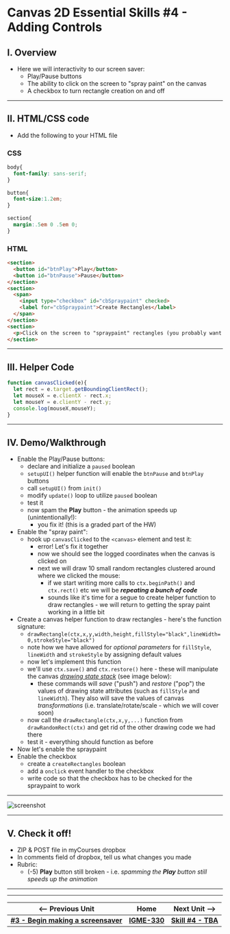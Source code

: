 # Canvas 2D Essential Skills #4 - Adding Controls

## I. Overview
- Here we will interactivity to our screen saver:
  - Play/Pause buttons
  - The ability to click on the screen to "spray paint" on the canvas
  - A checkbox to turn rectangle creation on and off

<hr>

## II. HTML/CSS code

- Add the following to your HTML file

### CSS
```css
body{
  font-family: sans-serif;
}
	
button{
  font-size:1.2em;
}
	
section{
  margin:.5em 0 .5em 0;
}
```

### HTML

```html
<section>
  <button id="btnPlay">Play</button>
  <button id="btnPause">Pause</button>
</section>
<section>
  <span>
    <input type="checkbox" id="cbSpraypaint" checked>
    <label for="cbSpraypaint">Create Rectangles</label>
  </span>
</section>
<section>
  <p>Click on the screen to "spraypaint" rectangles (you probably want the screensaver to be paused)</p>
</section>
```

<hr>

## III. Helper Code

```js
function canvasClicked(e){
  let rect = e.target.getBoundingClientRect();
  let mouseX = e.clientX - rect.x;
  let mouseY = e.clientY - rect.y;
  console.log(mouseX,mouseY);
}
```


<hr>

## IV. Demo/Walkthrough

- Enable the Play/Pause buttons:
  - declare and initialize a `paused` boolean
  - `setupUI()` helper function will enable the `btnPause` and `btnPlay` buttons
  - call `setupUI()` from `init()`
  - modify `update()` loop to utilize `paused` boolean
  - test it
  - now spam the **Play** button - the animation speeds up (unintentionally!):
    - you fix it! (this is a graded part of the HW)
- Enable the "spray paint":
  - hook up `canvasClicked` to the `<canvas>` element and test it:
    - error! Let's fix it together
    - now we should see the logged coordinates when the canvas is clicked on
    - next we will draw 10 small random rectangles clustered around where we clicked the mouse:
      - if we start writing more calls to `ctx.beginPath()` and `ctx.rect()` etc we will be ***repeating a bunch of code***
      - sounds like it's time for a segue to create helper function to draw rectangles - we will return to getting the spray paint working in a little bit
- Create a canvas helper function to draw rectangles - here's the function signature:
  - `drawRectangle(ctx,x,y,width,height,fillStyle="black",lineWidth=0,strokeStyle="black")`
  - note how we have allowed for *optional parameters* for `fillStyle`, `lineWidth` and `strokeStyle` by assigning default values
  - now let's implement this function
  - we'll use `ctx.save()` and `ctx.restore()` here - these will manipulate the canvas [*drawing state stack*](https://developer.mozilla.org/en-US/docs/Web/API/Canvas_API/Tutorial/Transformations) (see image below):
    - these commands will *save* ("push") and *restore* ("pop") the values of drawing state attributes (such as `fillStyle` and `lineWidth`). They also will save the values of canvas *transformations* (i.e. translate/rotate/scale - which we will cover soon)  
  - now call the `drawRectangle(ctx,x,y,...)` function from `drawRandomRect(ctx)` and get rid of the other drawing code we had there
  - test it - everything should function as before
- Now let's enable the spraypaint
- Enable the checkbox
  - create a `createRectangles` boolean
  - add a `onclick` event handler to the checkbox
  - write code so that the checkbox has to be checked for the spraypaint to work
  
<hr>
 
![screenshot](_images/canvas-drawing-stack.jpg)

<hr>

## V. Check it off!

- ZIP & POST file in myCourses dropbox
- In comments field of dropbox, tell us what changes you made
- Rubric:
  - (-5) **Play** button still broken - i.e. *spamming the **Play** button still speeds up the animation*

<hr><hr>

| <-- Previous Unit | Home | Next Unit -->
| --- | --- | --- 
|  [**#3 - Begin making a screensaver**](3-begin-making-screensaver.md) |  [**IGME-330**](../README.md) | [**Skill #4 - TBA**]()
